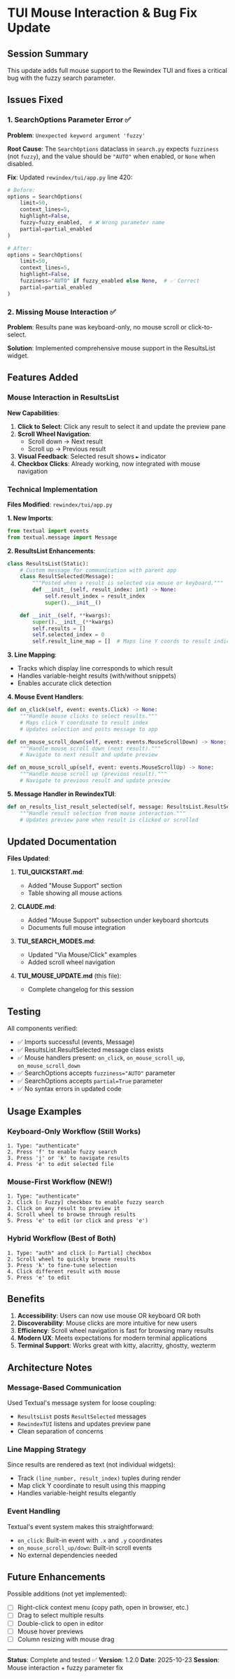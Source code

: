# TUI Mouse Interaction & Bug Fix Update

## Session Summary

This update adds full mouse support to the Rewindex TUI and fixes a critical bug with the fuzzy search parameter.

## Issues Fixed

### 1. SearchOptions Parameter Error ✅

**Problem**: `Unexpected keyword argument 'fuzzy'`

**Root Cause**: The `SearchOptions` dataclass in `search.py` expects `fuzziness` (not `fuzzy`), and the value should be `"AUTO"` when enabled, or `None` when disabled.

**Fix**: Updated `rewindex/tui/app.py` line 420:
```python
# Before:
options = SearchOptions(
    limit=50,
    context_lines=5,
    highlight=False,
    fuzzy=fuzzy_enabled,  # ❌ Wrong parameter name
    partial=partial_enabled
)

# After:
options = SearchOptions(
    limit=50,
    context_lines=5,
    highlight=False,
    fuzziness="AUTO" if fuzzy_enabled else None,  # ✅ Correct
    partial=partial_enabled
)
```

### 2. Missing Mouse Interaction ✅

**Problem**: Results pane was keyboard-only, no mouse scroll or click-to-select.

**Solution**: Implemented comprehensive mouse support in the ResultsList widget.

## Features Added

### Mouse Interaction in ResultsList

**New Capabilities**:
1. **Click to Select**: Click any result to select it and update the preview pane
2. **Scroll Wheel Navigation**:
   - Scroll down → Next result
   - Scroll up → Previous result
3. **Visual Feedback**: Selected result shows `►` indicator
4. **Checkbox Clicks**: Already working, now integrated with mouse navigation

### Technical Implementation

**Files Modified**: `rewindex/tui/app.py`

**1. New Imports**:
```python
from textual import events
from textual.message import Message
```

**2. ResultsList Enhancements**:
```python
class ResultsList(Static):
    # Custom message for communication with parent app
    class ResultSelected(Message):
        """Posted when a result is selected via mouse or keyboard."""
        def __init__(self, result_index: int) -> None:
            self.result_index = result_index
            super().__init__()

    def __init__(self, **kwargs):
        super().__init__(**kwargs)
        self.results = []
        self.selected_index = 0
        self.result_line_map = []  # Maps line Y coords to result indices
```

**3. Line Mapping**:
- Tracks which display line corresponds to which result
- Handles variable-height results (with/without snippets)
- Enables accurate click detection

**4. Mouse Event Handlers**:
```python
def on_click(self, event: events.Click) -> None:
    """Handle mouse clicks to select results."""
    # Maps click Y coordinate to result index
    # Updates selection and posts message to app

def on_mouse_scroll_down(self, event: events.MouseScrollDown) -> None:
    """Handle mouse scroll down (next result)."""
    # Navigate to next result and update preview

def on_mouse_scroll_up(self, event: events.MouseScrollUp) -> None:
    """Handle mouse scroll up (previous result)."""
    # Navigate to previous result and update preview
```

**5. Message Handler in RewindexTUI**:
```python
def on_results_list_result_selected(self, message: ResultsList.ResultSelected) -> None:
    """Handle result selection from mouse interaction."""
    # Updates preview pane when result is clicked or scrolled
```

## Updated Documentation

**Files Updated**:

1. **TUI_QUICKSTART.md**:
   - Added "Mouse Support" section
   - Table showing all mouse actions

2. **CLAUDE.md**:
   - Added "Mouse Support" subsection under keyboard shortcuts
   - Documents full mouse integration

3. **TUI_SEARCH_MODES.md**:
   - Updated "Via Mouse/Click" examples
   - Added scroll wheel navigation

4. **TUI_MOUSE_UPDATE.md** (this file):
   - Complete changelog for this session

## Testing

All components verified:
- ✅ Imports successful (events, Message)
- ✅ ResultsList.ResultSelected message class exists
- ✅ Mouse handlers present: `on_click`, `on_mouse_scroll_up`, `on_mouse_scroll_down`
- ✅ SearchOptions accepts `fuzziness="AUTO"` parameter
- ✅ SearchOptions accepts `partial=True` parameter
- ✅ No syntax errors in updated code

## Usage Examples

### Keyboard-Only Workflow (Still Works)
```
1. Type: "authenticate"
2. Press 'f' to enable fuzzy search
3. Press 'j' or 'k' to navigate results
4. Press 'e' to edit selected file
```

### Mouse-First Workflow (NEW!)
```
1. Type: "authenticate"
2. Click [☐ Fuzzy] checkbox to enable fuzzy search
3. Click on any result to preview it
4. Scroll wheel to browse through results
5. Press 'e' to edit (or click and press 'e')
```

### Hybrid Workflow (Best of Both)
```
1. Type: "auth" and click [☐ Partial] checkbox
2. Scroll wheel to quickly browse results
3. Press 'k' to fine-tune selection
4. Click different result with mouse
5. Press 'e' to edit
```

## Benefits

1. **Accessibility**: Users can now use mouse OR keyboard OR both
2. **Discoverability**: Mouse clicks are more intuitive for new users
3. **Efficiency**: Scroll wheel navigation is fast for browsing many results
4. **Modern UX**: Meets expectations for modern terminal applications
5. **Terminal Support**: Works great with kitty, alacritty, ghostty, wezterm

## Architecture Notes

### Message-Based Communication
Used Textual's message system for loose coupling:
- `ResultsList` posts `ResultSelected` messages
- `RewindexTUI` listens and updates preview pane
- Clean separation of concerns

### Line Mapping Strategy
Since results are rendered as text (not individual widgets):
- Track `(line_number, result_index)` tuples during render
- Map click Y coordinate to result using this mapping
- Handles variable-height results elegantly

### Event Handling
Textual's event system makes this straightforward:
- `on_click`: Built-in event with `.x` and `.y` coordinates
- `on_mouse_scroll_up/down`: Built-in scroll events
- No external dependencies needed

## Future Enhancements

Possible additions (not yet implemented):
- [ ] Right-click context menu (copy path, open in browser, etc.)
- [ ] Drag to select multiple results
- [ ] Double-click to open in editor
- [ ] Mouse hover previews
- [ ] Column resizing with mouse drag

---

**Status**: Complete and tested ✅
**Version**: 1.2.0
**Date**: 2025-10-23
**Session**: Mouse interaction + fuzzy parameter fix
